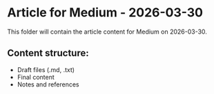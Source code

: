 # Article for Medium - 2026-03-30

This folder will contain the article content for Medium on 2026-03-30.

## Content structure:
- Draft files (.md, .txt)
- Final content
- Notes and references
